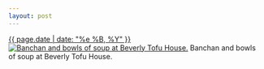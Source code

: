 ```yaml
---
layout: post
---
```


<p>
  <time><a href="/396">{{ page.date | date: "%e %B, %Y" }}</a></time>
  <a href="/396"><img src="{{ site.assets_url }}/396-240.jpg" srcset="{{ site.assets_url }}/396-480.jpg 480w, {{ site.assets_url }}/396-360.jpg 360w, {{ site.assets_url }}/396-240.jpg 240w, {{ site.assets_url }}/396-120.jpg 120w" sizes="(min-width: 700px) 50vw, calc(100vw - 2rem)" alt="Banchan and bowls of soup at Beverly Tofu House." /></a>
  <span>Banchan and bowls of soup at Beverly Tofu House.</span>
</p>
